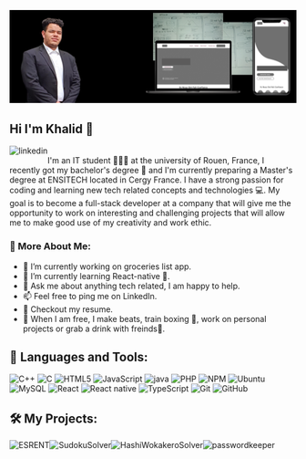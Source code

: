 ![Design and Development](https://github.com/KhalidBerhail/KhalidBerhail/blob/main/banner.png)

## Hi I'm Khalid 👋
<a href='https://www.linkedin.com/in/khalid-berhail-a4b895203/'><img align='left' alt="linkedin" src="https://raw.githubusercontent.com/rahul-jha98/rahul-jha98/561d474902b59c7429ec22bb73e225696c27b202/assets/linkedin.svg" height='18px'/></a>
<br/>
I'm an IT student 👨🏻‍💻 at the university of Rouen, France, I recently got my bachelor's degree 📃 and I'm currently preparing a Master's degree at ENSITECH located in Cergy France. I have a strong passion for coding and learning new tech related concepts and technologies 💻. My goal is to become a full-stack developer at a company that will give me the opportunity to work on interesting and challenging projects that will allow me to make good use of my creativity and work ethic.

### 🧐 More About Me:

   - 🔭   I’m currently working on groceries list app.
   - 🌱   I’m currently learning React-native 📱.
   - 💬   Ask me about anything tech related, I am happy to help.
   - 📫   Feel free to ping me on LinkedIn.
   - 📝   Checkout my resume.
   - 🎹   When I am free, I make beats, train boxing 🥊, work on personal projects or grab a drink with freinds🥤.


## 🔨 Languages and Tools:
![C++](https://img.shields.io/badge/-C++-000000?style=flat&logo=C%2B%2B&logoColor=00599C)
![C](https://img.shields.io/badge/-C%20language-000000?style=flat&logo=C&logoColor=FDFDFD)
![HTML5](https://img.shields.io/badge/-HTML5-000000?style=flat&logo=HTML5)
![JavaScript](https://img.shields.io/badge/-JavaScript-000000?style=flat&logo=javascript)
![java](https://img.shields.io/badge/-JAVA-000000?style=flat&logo=JAVA&logoColor=FDFDFD)
![PHP](https://img.shields.io/badge/-PHP-000000?style=flat&logo=PHP)
![NPM](https://img.shields.io/badge/-NPM-000?&logo=NPM)
![Ubuntu](https://img.shields.io/badge/-Ubuntu-000?&logo=Ubuntu)
![MySQL](https://img.shields.io/badge/-MySQL-000?&logo=mysql&logoColor=FFFFFF)
![React](https://img.shields.io/badge/-React-000?&logo=React)
![React native](https://img.shields.io/badge/-React%20native-000?&logo=React)
![TypeScript](https://img.shields.io/badge/-TypeScript-000000?style=flat&logo=typescript&logoColor=007ACC)
![Git](https://img.shields.io/badge/-Git-000000?style=flat&logo=git&logoColor=F05032)
![GitHub](https://img.shields.io/badge/-GitHub-000000?style=flat&logo=github&logoColor=FFFFFF)



## 🛠️ My Projects:
<a href="https://github.com/rahul-jha98/Artistify.ai" target="_blank"> <img alt="ESRENT" src="" height="68" align="left"> </a>
<a href="https://github.com/rahul-jha98/sheets-database" target="_blank"> <img alt="SudokuSolver" src=""  height="68" align="left"> </a>
<a href="https://github.com/rahul-jha98/README_icons" target="_blank"> <img alt="HashiWokakeroSolver" src="" height="68" align="left"> </a>
<a href="https://github.com/rahul-jha98/PasswordKeeper" target="_blank"> <img alt="passwordkeeper" src="" height="68" align="left"> </a>

